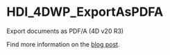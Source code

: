 # HDI_4DWP_ExportAsPDFA

Export documents as PDF/A (4D v20 R3)

Find more information on the [blog post](https://blog.4d.com/).

